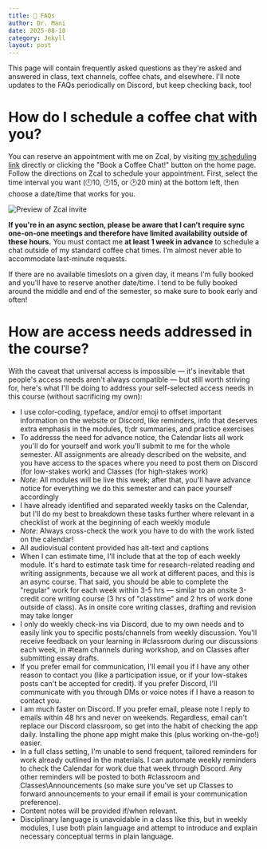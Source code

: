 ```yaml
---
title: 🙋 FAQs
author: Dr. Mani
date: 2025-08-18
category: Jekyll
layout: post
---
```


This page will contain frequently asked questions as they're asked and answered in class, text channels, coffee chats, and elsewhere. I'll note updates to the FAQs periodically on Discord, but keep checking back, too!

# How do I schedule a coffee chat with you?

You can reserve an appointment with me on Zcal, by visiting [my scheduling link](https://zcal.co/drmani/coffee-chat) directly or clicking the "Book a Coffee Chat!" button on the home page. Follow the directions on Zcal to schedule your appointment. First, select the time interval you want (🕛10, 🕐15, or 🕑20 min) at the bottom left, then choose a date/time that works for you.

<img src="http://visforvali.github.io/ws297y/assets/images/zcal.png" alt="Preview of Zcal invite">

**If you're in an async section, please be aware that I can't require sync one-on-one meetings and therefore have limited availability outside of these hours.** You must contact me **at least 1 week in advance** to schedule a chat outside of my standard coffee chat times. I’m almost never able to accommodate last-minute requests.

If there are no available timeslots on a given day, it means I'm fully booked and you'll have to reserve another date/time. I tend to be fully booked around the middle and end of the semester, so make sure to book early and often!

# How are access needs addressed in the course?

With the caveat that universal access is impossible &mdash; it's inevitable that people's access needs aren't always compatible &mdash; but still worth striving for, here's what I'll be doing to address your self-selected access needs in this course (without sacrificing my own):

- I use color-coding, typeface, and/or emoji to offset important information on the website or Discord, like reminders, info that deserves extra emphasis in the modules, tl;dr summaries, and practice exercises
- To addresss the need for advance notice, the Calendar lists all work you'll do for yourself and work you'll submit to me for the whole semester. All assignments are already described on the website, and you have access to the spaces where you need to post them on Discord (for low-stakes work) and Classes (for high-stakes work)
 - *Note*: All modules will be live this week; after that, you'll have advance notice for everything we do this semester and can pace yourself accordingly
- I have already identified and separated weekly tasks on the Calendar, but I'll do my best to breakdown these tasks further where relevant in a checklist of work at the beginning of each weekly module
 - *Note*: Always cross-check the work you have to do with the work listed on the calendar!
- All audiovisual content provided has alt-text and captions
- When I can estimate time, I'll include that at the top of each weekly module. It's hard to estimate task time for research-related reading and writing assignments, because we all work at different paces, and this is an async course. That said, you should be able to complete the "regular" work for each week within 3-5 hrs &mdash; similar to an onsite 3-credit core writing course (3 hrs of "classtime" and 2 hrs of work done outside of class). As in onsite core writing classes, drafting and revision may take longer
- I only do weekly check-ins via Discord, due to my own needs and to easily link you to specific posts/channels from weekly discussion. You'll receive feedback on your learning in #classroom during our discussions each week, in #team channels during workshop, and on Classes after submitting essay drafts.
 - If you prefer email for communication, I'll email you if I have any other reason to contact you (like a participation issue, or if your low-stakes posts can't be accepted for credit). If you prefer Discord, I'll communicate with you through DMs or voice notes if I have a reason to contact you.
 - I am much faster on Discord. If you prefer email, please note I reply to emails within 48 hrs and never on weekends. Regardless, email can't replace our Discord classroom, so get into the habit of checking the app daily. Installing the phone app might make this (plus working on-the-go!) easier.
- In a full class setting, I'm unable to send frequent, tailored reminders for work already outlined in the materials. I can automate weekly reminders to check the Calendar for work due that week through Discord. Any other reminders will be posted to both #classroom and Classes\Announcements (so make sure you've set up Classes to forward announcements to your email if email is your communication preference). 
- Content notes will be provided if/when relevant.
- Disciplinary language is unavoidable in a class like this, but in weekly modules, I use both plain language and attempt to introduce and explain necessary conceptual terms in plain language. 